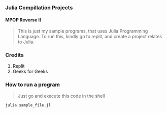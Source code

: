 ### Julia Compillation Projects
#### MPOP Reverse II

> This is just my sample programs, that uses Julia Programming Language. To run this, kindly go to replit, and create a project relates to Julia.

### Credits
1. Replit
2. Geeks for Geeks

### How to run a program
> Just go and execute this code in the shell
```Bash
julia sample_file.jl
```